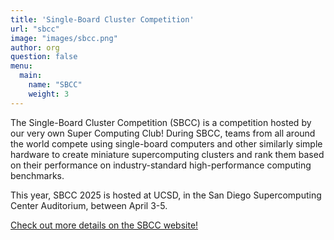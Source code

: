 ```yaml
---
title: 'Single-Board Cluster Competition'
url: "sbcc"
image: "images/sbcc.png"
author: org
question: false
menu:
  main:
    name: "SBCC"
    weight: 3
---
```




The Single-Board Cluster Competition (SBCC) is a competition hosted by our very own Super Computing Club!
During SBCC, teams from all around the world compete using single-board computers and other similarly simple
hardware to create miniature supercomputing clusters and rank them based on their performance on
industry-standard high-performance computing benchmarks.

This year, SBCC 2025 is hosted at UCSD, in the San Diego Supercomputing Center Auditorium, between April 3-5.

[Check out more details on the SBCC website!](https://sbcc.io)
